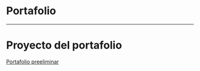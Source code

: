 # Portafolio
<hr>
<h1>Proyecto del portafolio </h1>
<a href="https://oscarrangelm.github.io/Portafolio/" target="_blank">Portafolio preeliminar</a>
